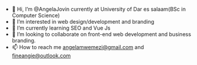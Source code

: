 - 👋 Hi, I’m @AngelaJovin currently at University of Dar es salaam(BSc in Computer Science)
- 👀 I’m interested in web design/development and branding
- 🌱 I’m currently learning SEO and Vue Js
- 💞️ I’m looking to collaborate on front-end web development and business branding. 
- 📫 How to reach me angelamwemezi@gmail.com and fineangie@outlook.com

<!---
AngelaJovin/AngelaJovin is a ✨ special ✨ repository because its `README.md` (this file) appears on your GitHub profile.
You can click the Preview link to take a look at your changes.
--->
